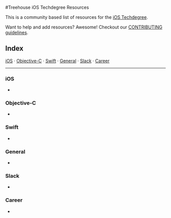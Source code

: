 #Treehouse iOS Techdegree Resources


This is a community based list of resources for the [iOS Techdegree](https://www.teamtreehouse.com). 

Want to help and add resources? Awesome! Checkout our [CONTRIBUTING guidelines](CONTRIBUTING.md). 
 
## Index

[iOS](#iOS) · 
[Objective-C](#Objective-C) · 
[Swift](#Swift) · 
[General](#General) · 
[Slack](#Slack) · 
[Career](#Career)


 
-------
 
### iOS

* 

### Objective-C

* 

### Swift

* 

### General

* 

### Slack

* 

### Career

* 

